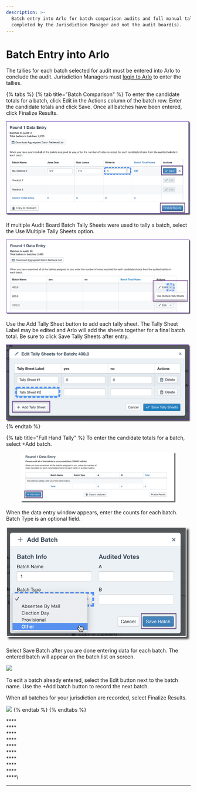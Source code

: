 ```yaml
---
description: >-
  Batch entry into Arlo for batch comparison audits and full manual tally is
  completed by the Jurisdiction Manager and not the audit board(s).
---
```


# Batch Entry into Arlo

The tallies for each batch selected for audit must be entered into Arlo to conclude the audit. Jurisdiction Managers must [login to Arlo](../logging-into-arlo.md) to enter the tallies.&#x20;

{% tabs %}
{% tab title="Batch Comparison" %}
To enter the candidate totals for a batch, click Edit in the Actions column of the batch row.  Enter the candidate totals and click Save.  Once all batches have been entered, click Finalize Results.

![](<../../.gitbook/assets/image (74).png>)

If multiple Audit Board Batch Tally Sheets were used to tally a batch, select the Use Multiple Tally Sheets option.

![](<../../.gitbook/assets/image (81).png>)

Use the Add Tally Sheet button to add each tally sheet.  The Tally Sheet Label may be edited and Arlo will add the sheets together for a final batch total. Be sure to click Save Tally Sheets after entry.

![Click “Add batch” to add a new batch](<../../.gitbook/assets/image (79).png>)
{% endtab %}

{% tab title="Full Hand Tally" %}
To enter the candidate totals for a batch, select +Add batch.

<figure><img src="../../.gitbook/assets/image (2).png" alt=""><figcaption></figcaption></figure>

When the data entry window appears, enter the counts for each batch. Batch Type is an optional field.

![](<../../.gitbook/assets/image (32).png>)

Select Save Batch after you are done entering data for each batch. The entered batch will appear on the batch list on screen.&#x20;

![](https://lh6.googleusercontent.com/XUwl\_lhfipOF626glZmOZs4Rrs-f-wDDufaz-NgJ5Dmn9jk2j\_rbDhmNDPIxQhoQzBeoS2e64c5WJa\_Wxne9RtxCGSJZQgEz6tyx9X-5NHJIN-0in6kxIl4meoMl5kAhIeQyfDD2)

To edit a batch already entered, select the Edit button next to the batch name.  Use the +Add batch button to record the next batch.&#x20;

When all batches for your jurisdiction are recorded, select Finalize Results.

![](https://lh6.googleusercontent.com/abtoGsCh-jPomWUAsV7CU\_-H9oT6P5rll3x\_PZpqKkD1v8OGwQ\_vGHPwTJyV4ATlGC3y5IJStYPohaMLlTExw9ZlQLLoshuck9VXUDsAsP1s968m1EumeaPeNHWdQ2LpxiEa3Esd)
{% endtab %}
{% endtabs %}

****\
****\
****\
****\
****\
****\
****\
****\
****\
****\
****
